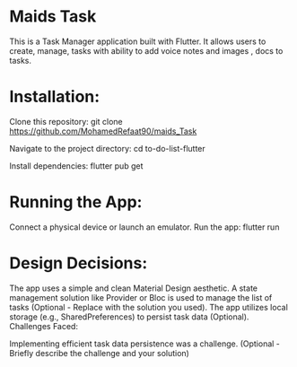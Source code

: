 
# Maids Task 
This is a Task Manager application built with Flutter. It allows users to create, manage, tasks with ability to add voice notes and images , docs to tasks.

# Installation:

Clone this repository:
  git clone https://github.com/MohamedRefaat90/maids_Task
  
Navigate to the project directory:
cd to-do-list-flutter

Install dependencies:
flutter pub get

# Running the App:
Connect a physical device or launch an emulator.
Run the app:
flutter run

# Design Decisions:

The app uses a simple and clean Material Design aesthetic.
A state management solution like Provider or Bloc is used to manage the list of tasks (Optional - Replace with the solution you used).
The app utilizes local storage (e.g., SharedPreferences) to persist task data (Optional).
Challenges Faced:

Implementing efficient task data persistence was a challenge. (Optional - Briefly describe the challenge and your solution)
